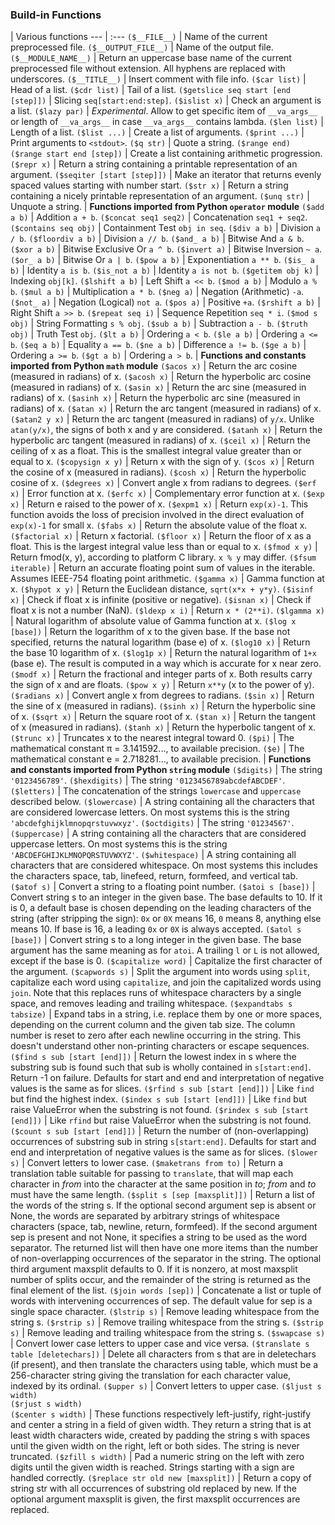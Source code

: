 ### Build-in Functions

 | Various functions
--- | :---
`($__FILE__)` | Name of the current preprocessed file.
`($__OUTPUT_FILE__)` | Name of the output file.
`($__MODULE_NAME__)` | Return an uppercase base name of the current preprocessed file without extension. All hyphens are replaced with underscores.
`($__TITLE__)` | Insert comment with file info.
`($car list)` | Head of a list.
`($cdr list)` | Tail of a list.
`($getslice seq start [end [step]])` | Slicing `seq[start:end:step]`.
`($islist x)` | Check an argument is a list.
`($lazy par)` | _Experimental_. Allow to get specific item of `__va_args__` or length of `__va_args__` in case `__va_args__` contains lambda.
`($len list)` | Length of a list.
`($list ...)` | Create a list of arguments.
`($print ...)` | Print arguments to `<stdout>`.
`($q str)` | Quote a string.
`($range end)`<br>`($range start end [step])` | Create a list containing arithmetic progression.
`($repr x)` | Return a string containing a printable representation of an argument.
`($seqiter [start [step]])` | Make an iterator that returns evenly spaced values starting with number start.
`($str x)` | Return a string containing a nicely printable representation of an argument.
`($unq str)` | Unquote a string.
 | **Functions imported from Python `operator` module**
`($add a b)` | Addition `a + b`.
`($concat seq1 seq2)` | Concatenation `seq1 + seq2`.
`($contains seq obj)` | Containment Test `obj in seq`.
`($div a b)` | Division `a / b`.
`($floordiv a b)` | Division `a // b`.
`($and_ a b)` | Bitwise And `a & b`.
`($xor a b)` | Bitwise Exclusive Or `a ^ b`.
`($invert a)` | Bitwise Inversion `~ a`.
`($or_ a b)` | Bitwise Or `a | b`.
`($pow a b)` | Exponentiation `a ** b`.
`($is_ a b)` | Identity `a is b`.
`($is_not a b)` | Identity `a is not b`.
`($getitem obj k)` | Indexing `obj[k]`.
`($lshift a b)` | Left Shift `a << b`.
`($mod a b)` | Modulo `a % b`.
`($mul a b)` | Multiplication `a * b`.
`($neg a)` | Negation (Arithmetic) `-a`.
`($not_ a)` | Negation (Logical) `not a`.
`($pos a)` | Positive `+a`.
`($rshift a b)` | Right Shift `a >> b`.
`($repeat seq i)` | Sequence Repetition `seq * i`.
`($mod s obj)` | String Formatting `s % obj`.
`($sub a b)` | Subtraction `a - b`.
`($truth obj)` | Truth Test `obj`.
`($lt a b)` | Ordering `a < b`.
`($le a b)` | Ordering `a <= b`.
`($eq a b)` | Equality `a == b`.
`($ne a b)` | Difference `a != b`.
`($ge a b)` | Ordering `a >= b`.
`($gt a b)` | Ordering `a > b`.
 | **Functions and constants imported from Python `math` module**
`($acos x)` | Return the arc cosine (measured in radians) of x.
`($acosh x)` | Return the hyperbolic arc cosine (measured in radians) of x.
`($asin x)` | Return the arc sine (measured in radians) of x.
`($asinh x)` | Return the hyperbolic arc sine (measured in radians) of x.
`($atan x)` | Return the arc tangent (measured in radians) of x.
`($atan2 y x)` | Return the arc tangent (measured in radians) of `y/x`. Unlike `atan(y/x)`, the signs of both x and y are considered.
`($atanh x)` | Return the hyperbolic arc tangent (measured in radians) of x.
`($ceil x)` | Return the ceiling of x as a float. This is the smallest integral value greater than or equal to x.
`($copysign x y)` | Return x with the sign of y.
`($cos x)` | Return the cosine of x (measured in radians).
`($cosh x)` | Return the hyperbolic cosine of x.
`($degrees x)` | Convert angle x from radians to degrees.
`($erf x)` | Error function at x.
`($erfc x)` | Complementary error function at x.
`($exp x)` | Return e raised to the power of x.
`($expm1 x)` | Return `exp(x)-1`. This function avoids the loss of precision involved in the direct evaluation of `exp(x)-1` for small x.
`($fabs x)` | Return the absolute value of the float x.
`($factorial x)` | Return x factorial.
`($floor x)` | Return the floor of x as a float. This is the largest integral value less than or equal to x.
`($fmod x y)` | Return fmod(x, y), according to platform C library. `x % y` may differ.
`($fsum iterable)` | Return an accurate floating point sum of values in the iterable. Assumes IEEE-754 floating point arithmetic.
`($gamma x)` | Gamma function at x.
`($hypot x y)` | Return the Euclidean distance, `sqrt(x*x + y*y)`.
`($isinf x)` | Check if float x is infinite (positive or negative).
`($isnan x)` | Check if float x is not a number (NaN).
`($ldexp x i)` | Return `x * (2**i)`.
`($lgamma x)` | Natural logarithm of absolute value of Gamma function at x.
`($log x [base])` | Return the logarithm of x to the given base. If the base not specified, returns the natural logarithm (base e) of x.
`($log10 x)` | Return the base 10 logarithm of x.
`($log1p x)` | Return the natural logarithm of `1+x` (base e). The result is computed in a way which is accurate for x near zero.
`($modf x)` | Return the fractional and integer parts of x. Both results carry the sign of x and are floats.
`($pow x y)` | Return `x**y` (x to the power of y).
`($radians x)` | Convert angle x from degrees to radians.
`($sin x)` | Return the sine of x (measured in radians).
`($sinh x)` | Return the hyperbolic sine of x.
`($sqrt x)` | Return the square root of x.
`($tan x)` | Return the tangent of x (measured in radians).
`($tanh x)` | Return the hyperbolic tangent of x.
`($trunc x)` | Truncates x to the nearest integral toward 0.
`($pi)` | The mathematical constant π = 3.141592..., to available precision.
`($e)` | The mathematical constant e = 2.718281..., to available precision.
 | **Functions and constants imported from Python `string` module**
`($digits)` | The string `'0123456789'`.
`($hexdigits)` | The string `'0123456789abcdefABCDEF'`.
`($letters)` | The concatenation of the strings `lowercase` and `uppercase` described below.
`($lowercase)` | A string containing all the characters that are considered lowercase letters. On most systems this is the string `'abcdefghijklmnopqrstuvwxyz'`.
`($octdigits)` | The string `'01234567'`.
`($uppercase)` | A string containing all the characters that are considered uppercase letters. On most systems this is the string `'ABCDEFGHIJKLMNOPQRSTUVWXYZ'`.
`($whitespace)` | A string containing all characters that are considered whitespace. On most systems this includes the characters space, tab, linefeed, return, formfeed, and vertical tab.
`($atof s)` | Convert a string to a floating point number.
`($atoi s [base])` | Convert string s to an integer in the given base. The base defaults to 10. If it is 0, a default base is chosen depending on the leading characters of the string (after stripping the sign): `0x` or `0X` means 16, `0` means 8, anything else means 10. If base is 16, a leading `0x` or `0X` is always accepted.
`($atol s [base])` | Convert string s to a long integer in the given base. The base argument has the same meaning as for `atoi`. A trailing `l` or `L` is not allowed, except if the base is 0.
`($capitalize word)` | Capitalize the first character of the argument.
`($capwords s)` | Split the argument into words using `split`, capitalize each word using `capitalize`, and join the capitalized words using `join`. Note that this replaces runs of whitespace characters by a single space, and removes leading and trailing whitespace.
`($expandtabs s tabsize)` | Expand tabs in a string, i.e. replace them by one or more spaces, depending on the current column and the given tab size. The column number is reset to zero after each newline occurring in the string. This doesn't understand other non-printing characters or escape sequences.
`($find s sub [start [end]])` | Return the lowest index in s where the substring sub is found such that sub is wholly contained in `s[start:end]`. Return -1 on failure. Defaults for start and end and interpretation of negative values is the same as for slices.
`($rfind s sub [start [end]])` | Like `find` but find the highest index.
`($index s sub [start [end]])` | Like `find` but raise ValueError when the substring is not found.
`($rindex s sub [start [end]])` | Like `rfind` but raise ValueError when the substring is not found.
`($count s sub [start [end]])` | Return the number of (non-overlapping) occurrences of substring sub in string `s[start:end]`. Defaults for start and end and interpretation of negative values is the same as for slices.
`($lower s)` | Convert letters to lower case.
`($maketrans from to)` | Return a translation table suitable for passing to `translate`, that will map each character in _from_ into the character at the same position in _to_; _from_ and _to_ must have the same length.
`($split s [sep [maxsplit]])` | Return a list of the words of the string s. If the optional second argument sep is absent or None, the words are separated by arbitrary strings of whitespace characters (space, tab, newline, return, formfeed). If the second argument sep is present and not None, it specifies a string to be used as the word separator. The returned list will then have one more items than the number of non-overlapping occurrences of the separator in the string. The optional third argument maxsplit defaults to 0. If it is nonzero, at most maxsplit number of splits occur, and the remainder of the string is returned as the final element of the list.
`($join words [sep])` | Concatenate a list or tuple of words with intervening occurrences of sep. The default value for sep is a single space character.
`($lstrip s)` | Remove leading whitespace from the string s.
`($rstrip s)` | Remove trailing whitespace from the string s.
`($strip s)` | Remove leading and trailing whitespace from the string s.
`($swapcase s)` | Convert lower case letters to upper case and vice versa.
`($translate s table [deletechars])` | Delete all characters from s that are in deletechars (if present), and then translate the characters using table, which must be a 256-character string giving the translation for each character value, indexed by its ordinal.
`($upper s)` | Convert letters to upper case.
`($ljust s width)`<br>`($rjust s width)`<br>`($center s width)` | These functions respectively left-justify, right-justify and center a string in a field of given width. They return a string that is at least width characters wide, created by padding the string s with spaces until the given width on the right, left or both sides. The string is never truncated.
`($zfill s width)` | Pad a numeric string on the left with zero digits until the given width is reached. Strings starting with a sign are handled correctly.
`($replace str old new [maxsplit])` | Return a copy of string str with all occurrences of substring old replaced by new. If the optional argument maxsplit is given, the first maxsplit occurrences are replaced.
